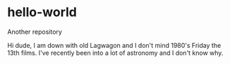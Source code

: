 # hello-world
Another repository

Hi dude,
I am down with old Lagwagon and I don't mind 1980's Friday the 13th films. 
I've recently been into a lot of astronomy and I don't know why. 
